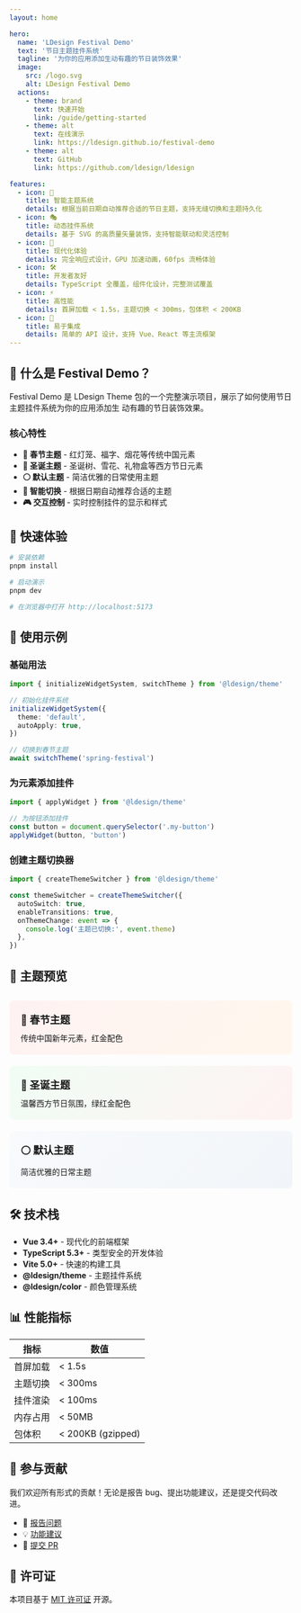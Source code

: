 ```yaml
---
layout: home

hero:
  name: 'LDesign Festival Demo'
  text: '节日主题挂件系统'
  tagline: '为你的应用添加生动有趣的节日装饰效果'
  image:
    src: /logo.svg
    alt: LDesign Festival Demo
  actions:
    - theme: brand
      text: 快速开始
      link: /guide/getting-started
    - theme: alt
      text: 在线演示
      link: https://ldesign.github.io/festival-demo
    - theme: alt
      text: GitHub
      link: https://github.com/ldesign/ldesign

features:
  - icon: 🎨
    title: 智能主题系统
    details: 根据当前日期自动推荐合适的节日主题，支持无缝切换和主题持久化
  - icon: 🎭
    title: 动态挂件系统
    details: 基于 SVG 的高质量矢量装饰，支持智能联动和灵活控制
  - icon: 📱
    title: 现代化体验
    details: 完全响应式设计，GPU 加速动画，60fps 流畅体验
  - icon: 🛠️
    title: 开发者友好
    details: TypeScript 全覆盖，组件化设计，完整测试覆盖
  - icon: ⚡
    title: 高性能
    details: 首屏加载 < 1.5s，主题切换 < 300ms，包体积 < 200KB
  - icon: 🎯
    title: 易于集成
    details: 简单的 API 设计，支持 Vue、React 等主流框架
---
```


## 🎉 什么是 Festival Demo？

Festival Demo 是 LDesign Theme 包的一个完整演示项目，展示了如何使用节日主题挂件系统为你的应用添加生
动有趣的节日装饰效果。

### 核心特性

- **🧧 春节主题** - 红灯笼、福字、烟花等传统中国元素
- **🎄 圣诞主题** - 圣诞树、雪花、礼物盒等西方节日元素
- **⚪ 默认主题** - 简洁优雅的日常使用主题
- **🔄 智能切换** - 根据日期自动推荐合适的主题
- **🎮 交互控制** - 实时控制挂件的显示和样式

## 🚀 快速体验

```bash
# 安装依赖
pnpm install

# 启动演示
pnpm dev

# 在浏览器中打开 http://localhost:5173
```

## 📖 使用示例

### 基础用法

```typescript
import { initializeWidgetSystem, switchTheme } from '@ldesign/theme'

// 初始化挂件系统
initializeWidgetSystem({
  theme: 'default',
  autoApply: true,
})

// 切换到春节主题
await switchTheme('spring-festival')
```

### 为元素添加挂件

```typescript
import { applyWidget } from '@ldesign/theme'

// 为按钮添加挂件
const button = document.querySelector('.my-button')
applyWidget(button, 'button')
```

### 创建主题切换器

```typescript
import { createThemeSwitcher } from '@ldesign/theme'

const themeSwitcher = createThemeSwitcher({
  autoSwitch: true,
  enableTransitions: true,
  onThemeChange: event => {
    console.log('主题已切换:', event.theme)
  },
})
```

## 🎨 主题预览

<div class="theme-preview">
  <div class="theme-card spring-festival">
    <h3>🧧 春节主题</h3>
    <p>传统中国新年元素，红金配色</p>
  </div>
  
  <div class="theme-card christmas">
    <h3>🎄 圣诞主题</h3>
    <p>温馨西方节日氛围，绿红金配色</p>
  </div>
  
  <div class="theme-card default">
    <h3>⚪ 默认主题</h3>
    <p>简洁优雅的日常主题</p>
  </div>
</div>

## 🛠️ 技术栈

- **Vue 3.4+** - 现代化的前端框架
- **TypeScript 5.3+** - 类型安全的开发体验
- **Vite 5.0+** - 快速的构建工具
- **@ldesign/theme** - 主题挂件系统
- **@ldesign/color** - 颜色管理系统

## 📊 性能指标

| 指标     | 数值              |
| -------- | ----------------- |
| 首屏加载 | < 1.5s            |
| 主题切换 | < 300ms           |
| 挂件渲染 | < 100ms           |
| 内存占用 | < 50MB            |
| 包体积   | < 200KB (gzipped) |

## 🤝 参与贡献

我们欢迎所有形式的贡献！无论是报告 bug、提出功能建议，还是提交代码改进。

- 🐛 [报告问题](https://github.com/ldesign/ldesign/issues)
- 💡 [功能建议](https://github.com/ldesign/ldesign/discussions)
- 🔧 [提交 PR](https://github.com/ldesign/ldesign/pulls)

## 📄 许可证

本项目基于 [MIT 许可证](https://github.com/ldesign/ldesign/blob/main/LICENSE) 开源。

<style>
.theme-preview {
  display: grid;
  grid-template-columns: repeat(auto-fit, minmax(250px, 1fr));
  gap: 20px;
  margin: 30px 0;
}

.theme-card {
  padding: 20px;
  border-radius: 8px;
  border: 1px solid var(--vp-c-border);
  transition: all 0.3s ease;
}

.theme-card:hover {
  transform: translateY(-2px);
  box-shadow: 0 8px 25px rgba(0, 0, 0, 0.1);
}

.theme-card.spring-festival {
  background: linear-gradient(135deg, #fef2f2 0%, #fff7ed 100%);
  border-color: #dc2626;
}

.theme-card.christmas {
  background: linear-gradient(135deg, #f0fdf4 0%, #fef2f2 100%);
  border-color: #16a34a;
}

.theme-card.default {
  background: linear-gradient(135deg, #f8fafc 0%, #f1f5f9 100%);
  border-color: #1890ff;
}

.theme-card h3 {
  margin: 0 0 10px 0;
  font-size: 18px;
}

.theme-card p {
  margin: 0;
  color: var(--vp-c-text-2);
  font-size: 14px;
}
</style>
